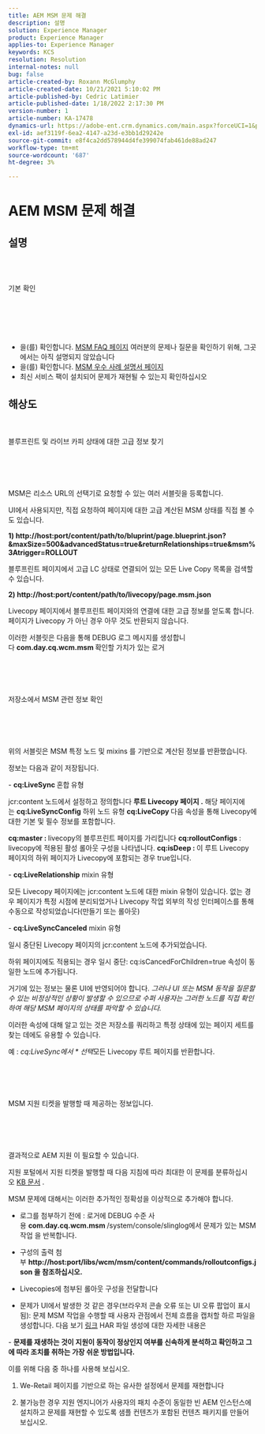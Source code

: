 ```yaml
---
title: AEM MSM 문제 해결
description: 설명
solution: Experience Manager
product: Experience Manager
applies-to: Experience Manager
keywords: KCS
resolution: Resolution
internal-notes: null
bug: false
article-created-by: Roxann McGlumphy
article-created-date: 10/21/2021 5:10:02 PM
article-published-by: Cedric Latimier
article-published-date: 1/18/2022 2:17:30 PM
version-number: 1
article-number: KA-17478
dynamics-url: https://adobe-ent.crm.dynamics.com/main.aspx?forceUCI=1&pagetype=entityrecord&etn=knowledgearticle&id=99b28cb8-9132-ec11-b6e5-000d3a5ba97a
exl-id: aef3119f-6ea2-4147-a23d-e3bb1d29242e
source-git-commit: e8f4ca2dd578944d4fe399074fab461de88ad247
workflow-type: tm+mt
source-wordcount: '687'
ht-degree: 3%

---
```


# AEM MSM 문제 해결

## 설명

<br><br><br>기본 확인<br><br><br><br> <br><br>
- 을(를) 확인합니다. [MSM FAQ 페이지](https://helpx.adobe.com/experience-manager/kb/index/msm_faq.html) 여러분의 문제나 질문을 확인하기 위해, 그곳에서는 아직 설명되지 않았습니다
- 을(를) 확인합니다. [MSM 우수 사례 설명서 페이지](https://experienceleague.adobe.com/docs/experience-manager-65/administering/introduction/msm-best-practices.html?lang=en)
- 최신 서비스 팩이 설치되어 문제가 재현될 수 있는지 확인하십시오



## 해상도

<br><br>블루프린트 및 라이브 카피 상태에 대한 고급 정보 찾기<br><br><br><br> <br><br>
MSM은 리소스 URL의 선택기로 요청할 수 있는 여러 서블릿을 등록합니다.

UI에서 사용되지만, 직접 요청하여 페이지에 대한 고급 계산된 MSM 상태를 직접 볼 수도 있습니다.

<b>1) http://host:port/content/path/to/bluprint/page.blueprint.json?&amp;maxSize=500&amp;advancedStatus=true&amp;returnRelationships=true&amp;msm%3Atrigger=ROLLOUT</b>

블루프린트 페이지에서 고급 LC 상태로 연결되어 있는 모든 Live Copy 목록을 검색할 수 있습니다.



<b>2) http://host:port/content/path/to/livecopy/page.msm.json</b>

Livecopy 페이지에서 블루프린트 페이지와의 연결에 대한 고급 정보를 얻도록 합니다.
페이지가 Livecopy 가 아닌 경우 아무 것도 반환되지 않습니다.



이러한 서블릿은 다음을 통해 DEBUG 로그 메시지를 생성합니다 <b>com.day.cq.wcm.msm </b>확인할 가치가 있는 로거
<br><br><br><br> <br><br>저장소에서 MSM 관련 정보 확인<br><br><br><br> <br><br>
위의 서블릿은 MSM 특정 노드 및 mixins 를 기반으로 계산된 정보를 반환했습니다.

정보는 다음과 같이 저장됩니다.

- <b>cq:LiveSync </b>혼합<b> </b>유형

jcr:content 노드에서 설정하고 정의합니다 <b>루트 Livecopy 페이지 .</b>
해당 페이지에는 <b>cq:LiveSyncConfig</b> 하위 노드 유형 <b>cq:LiveCopy </b>다음 속성을 통해 Livecopy에 대한 기본 및 필수 정보를 포함합니다.

<b>cq:master : </b>livecopy의 블루프린트 페이지를 가리킵니다
<b>cq:rolloutConfigs</b> : livecopy에 적용된 활성 롤아웃 구성을 나타냅니다.
<b>cq:isDeep : </b>이 루트 Livecopy 페이지의 하위 페이지가 Livecopy에 포함되는 경우 true입니다.



- <b>cq:LiveRelationship</b> mixin 유형

모든 Livecopy 페이지에는 jcr:content 노드에 대한 mixin 유형이 있습니다.
없는 경우 페이지가 특정 시점에 분리되었거나 Livecopy 작업 외부의 작성 인터페이스를 통해 수동으로 작성되었습니다(만들기 또는 롤아웃)



- <b>cq:LiveSyncCanceled</b> mixin 유형

일시 중단된 Livecopy 페이지의 jcr:content 노드에 추가되었습니다.

하위 페이지에도 적용되는 경우 일시 중단: cq:isCancedForChildren=true 속성이 동일한 노드에 추가됩니다.



거기에 있는 정보는 물론 UI에 반영되어야 합니다. *그러나 UI 또는 MSM 동작을 질문할 수 있는 비정상적인 상황이 발생할 수 있으므로 수퍼 사용자는 그러한 노드를 직접 확인하여 해당 MSM 페이지의 상태를 파악할 수 있습니다.*

이러한 속성에 대해 알고 있는 것은 저장소를 쿼리하고 특정 상태에 있는 페이지 세트를 찾는 데에도 유용할 수 있습니다.

예 : *cq:LiveSync에서 \* 선택*모든 Livecopy 루트 페이지를 반환합니다.
<br><br><br><br> <br><br>MSM 지원 티켓을 발행할 때 제공하는 정보입니다.<br><br><br><br> <br><br>
결과적으로 AEM 지원 이 필요할 수 있습니다.

지원 포털에서 지원 티켓을 발행할 때 다음 지침에 따라 최대한 이 문제를 분류하십시오 [KB 문서](https://helpx.adobe.com/cq/kb/how-to-fully-qualify-a-ticket.html) .

MSM 문제에 대해서는 이러한 추가적인 정확성을 이상적으로 추가해야 합니다.

- 로그를 첨부하기 전에 : 로거에 DEBUG 수준 사용 <b>com.day.cq.wcm.msm </b>/system/console/slinglog에서 문제가 있는 MSM 작업 을 반복합니다.

- 구성의 출력 첨부 <b>http://host:port/libs/wcm/msm/content/commands/rolloutconfigs.json 을 참조하십시오.</b>

- Livecopies에 첨부된 롤아웃 구성을 전달합니다

- 문제가 UI에서 발생한 것 같은 경우(브라우저 콘솔 오류 또는 UI 오류 팝업이 표시됨): 문제 MSM 작업을 수행할 때 사용자 관점에서 전체 흐름을 캡처할 하르 파일을 생성합니다. 다음 보기 [링크](https://help.tenderapp.com/kb/troubleshooting-your-tender-site/generating-an-har-file) HAR 파일 생성에 대한 자세한 내용은

- <b>문제를 재생하는 것이 지원이 동작이 정상인지 여부를 신속하게 분석하고 확인하고 그에 따라 조치를 취하는 가장 쉬운 방법입니다.</b>

이를 위해 다음 중 하나를 사용해 보십시오.

1) We-Retail 페이지를 기반으로 하는 유사한 설정에서 문제를 재현합니다

2) 불가능한 경우 지원 엔지니어가 사용자의 패치 수준이 동일한 빈 AEM 인스턴스에 설치하고 문제를 재현할 수 있도록 샘플 컨텐츠가 포함된 컨텐츠 패키지를 만들어 보십시오.
